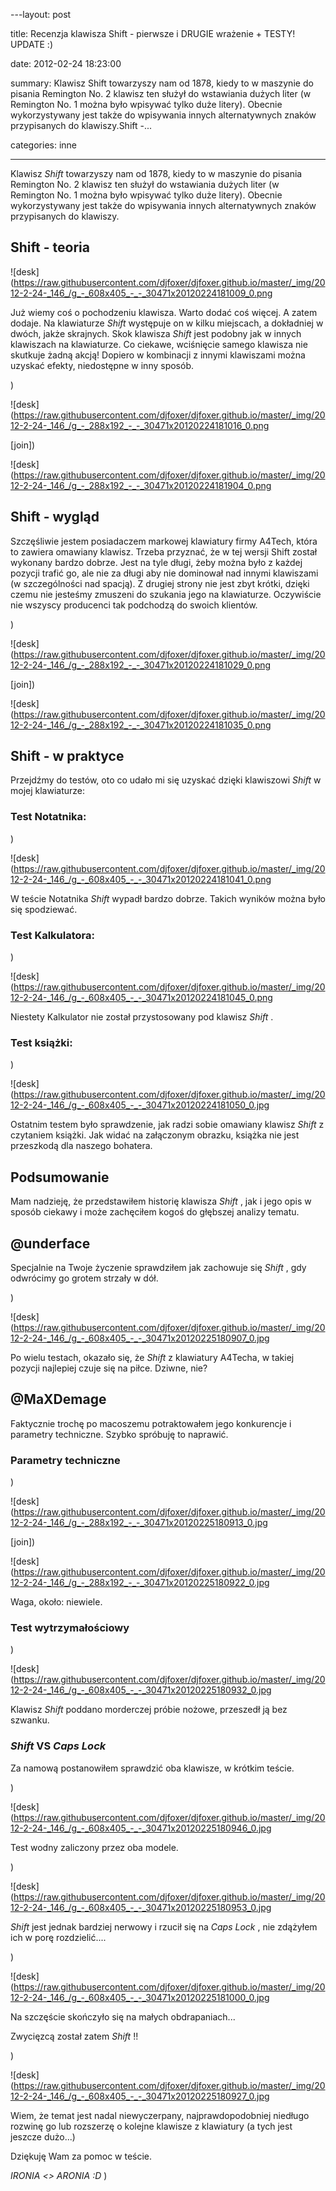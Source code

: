 ﻿---layout:     post
title:      Recenzja klawisza Shift - pierwsze i DRUGIE wrażenie + TESTY! UPDATE :) 
date:       2012-02-24 18:23:00
summary:    Klawisz Shift towarzyszy nam od 1878, kiedy to w maszynie do pisania  Remington No. 2 klawisz ten służył do wstawiania dużych liter (w Remington No. 1 można było wpisywać tylko duże litery). Obecnie wykorzystywany jest także do wpisywania innych alternatywnych znaków przypisanych do klawiszy.Shift -...
categories: inne
---



Klawisz  *Shift*  towarzyszy nam od 1878, kiedy to w maszynie do pisania  Remington No. 2 klawisz ten służył do wstawiania dużych liter (w Remington No. 1 można było wpisywać tylko duże litery). Obecnie wykorzystywany jest także do wpisywania innych alternatywnych znaków przypisanych do klawiszy.



## Shift - teoria





![desk](https://raw.githubusercontent.com/djfoxer/djfoxer.github.io/master/_img/2012-2-24-_146_/g_-_608x405_-_-_30471x20120224181009_0.png



Już wiemy coś o pochodzeniu klawisza. Warto dodać coś więcej. A zatem dodaje. Na klawiaturze  *Shift*  występuje on w kilku miejscach, a dokładniej w dwóch, jakże skrajnych. Skok klawisza  *Shift*  jest podobny jak w innych klawiszach na klawiaturze. Co ciekawe, wciśnięcie samego klawisza nie skutkuje żadną akcją! Dopiero w kombinacji z innymi klawiszami można uzyskać efekty, niedostępne w inny sposób.

)

![desk](https://raw.githubusercontent.com/djfoxer/djfoxer.github.io/master/_img/2012-2-24-_146_/g_-_288x192_-_-_30471x20120224181016_0.png

[join])

![desk](https://raw.githubusercontent.com/djfoxer/djfoxer.github.io/master/_img/2012-2-24-_146_/g_-_288x192_-_-_30471x20120224181904_0.png





## Shift - wygląd



Szczęśliwie jestem posiadaczem markowej klawiatury firmy A4Tech, która to zawiera omawiany klawisz. Trzeba przyznać, że w tej wersji Shift został wykonany bardzo dobrze. Jest na tyle długi, żeby można było z każdej pozycji trafić go, ale nie za długi aby nie dominował nad innymi klawiszami (w szczególności nad spacją). Z drugiej strony nie jest zbyt krótki, dzięki czemu nie jesteśmy zmuszeni do szukania jego na klawiaturze. Oczywiście nie wszyscy producenci tak podchodzą do swoich klientów.

)

![desk](https://raw.githubusercontent.com/djfoxer/djfoxer.github.io/master/_img/2012-2-24-_146_/g_-_288x192_-_-_30471x20120224181029_0.png

[join])

![desk](https://raw.githubusercontent.com/djfoxer/djfoxer.github.io/master/_img/2012-2-24-_146_/g_-_288x192_-_-_30471x20120224181035_0.png





## Shift - w praktyce



Przejdźmy do testów, oto co udało mi się uzyskać dzięki klawiszowi  *Shift*  w mojej klawiaturze:



### Test Notatnika:



)

![desk](https://raw.githubusercontent.com/djfoxer/djfoxer.github.io/master/_img/2012-2-24-_146_/g_-_608x405_-_-_30471x20120224181041_0.png



W teście Notatnika  *Shift*  wypadł bardzo dobrze. Takich wyników można było się spodziewać.



### Test Kalkulatora:



)

![desk](https://raw.githubusercontent.com/djfoxer/djfoxer.github.io/master/_img/2012-2-24-_146_/g_-_608x405_-_-_30471x20120224181045_0.png



Niestety Kalkulator nie został przystosowany pod klawisz  *Shift* .




### Test książki:



)

![desk](https://raw.githubusercontent.com/djfoxer/djfoxer.github.io/master/_img/2012-2-24-_146_/g_-_608x405_-_-_30471x20120224181050_0.jpg



Ostatnim testem było sprawdzenie, jak radzi sobie omawiany klawisz  *Shift*  z czytaniem książki. Jak widać na załączonym obrazku, książka nie jest przeszkodą dla naszego bohatera.



## Podsumowanie



Mam nadzieję, że przedstawiłem historię klawisza  *Shift* , jak i jego opis w sposób ciekawy i może zachęciłem kogoś do głębszej analizy tematu. 



## @underface



Specjalnie na Twoje życzenie sprawdziłem jak zachowuje się  *Shift* , gdy odwrócimy go grotem strzały w dół.

)

![desk](https://raw.githubusercontent.com/djfoxer/djfoxer.github.io/master/_img/2012-2-24-_146_/g_-_608x405_-_-_30471x20120225180907_0.jpg



Po wielu testach, okazało się, że  *Shift*  z klawiatury A4Techa, w takiej pozycji najlepiej czuje się na piłce. Dziwne, nie?



## @MaXDemage



Faktycznie trochę po macoszemu potraktowałem jego konkurencje i parametry techniczne. Szybko spróbuję to naprawić. 



### Parametry techniczne



)

![desk](https://raw.githubusercontent.com/djfoxer/djfoxer.github.io/master/_img/2012-2-24-_146_/g_-_288x192_-_-_30471x20120225180913_0.jpg

[join])

![desk](https://raw.githubusercontent.com/djfoxer/djfoxer.github.io/master/_img/2012-2-24-_146_/g_-_288x192_-_-_30471x20120225180922_0.jpg



Waga, około: niewiele.



### Test wytrzymałościowy



)

![desk](https://raw.githubusercontent.com/djfoxer/djfoxer.github.io/master/_img/2012-2-24-_146_/g_-_608x405_-_-_30471x20120225180932_0.jpg



Klawisz  *Shift*  poddano morderczej próbie nożowe, przeszedł ją bez szwanku.



###  *Shift*  VS  *Caps Lock*  



Za namową postanowiłem sprawdzić oba klawisze, w krótkim teście.

)

![desk](https://raw.githubusercontent.com/djfoxer/djfoxer.github.io/master/_img/2012-2-24-_146_/g_-_608x405_-_-_30471x20120225180946_0.jpg



Test wodny zaliczony przez oba modele.

)

![desk](https://raw.githubusercontent.com/djfoxer/djfoxer.github.io/master/_img/2012-2-24-_146_/g_-_608x405_-_-_30471x20120225180953_0.jpg



 *Shift*  jest jednak bardziej nerwowy i rzucił się na  *Caps Lock* , nie zdążyłem ich w porę rozdzielić....

)

![desk](https://raw.githubusercontent.com/djfoxer/djfoxer.github.io/master/_img/2012-2-24-_146_/g_-_608x405_-_-_30471x20120225181000_0.jpg



Na szczęście skończyło się na małych obdrapaniach...

Zwycięzcą został zatem  *Shift* !!

 )

![desk](https://raw.githubusercontent.com/djfoxer/djfoxer.github.io/master/_img/2012-2-24-_146_/g_-_608x405_-_-_30471x20120225180927_0.jpg




Wiem, że temat jest nadal niewyczerpany, najprawdopodobniej niedługo rozwinę go lub rozszerzę o kolejne klawisze z klawiatury (a tych jest jeszcze dużo...)


Dziękuję Wam za pomoc w teście.

 *IRONIA &lt;&gt; ARONIA :D* )